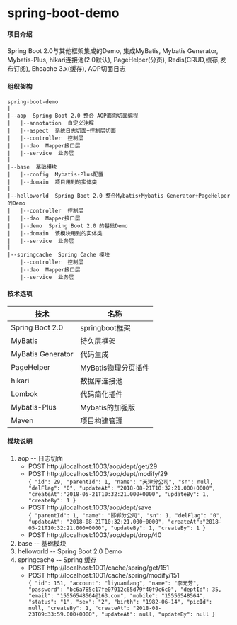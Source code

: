 # spring-boot-demo

#### 项目介绍
Spring Boot 2.0与其他框架集成的Demo, 集成MyBatis, Mybatis Generator, Mybatis-Plus, hikari连接池(2.0默认), PageHelper(分页), Redis(CRUD,缓存,发布订阅), Ehcache 3.x(缓存), AOP切面日志

####  组织架构
```$xslt
spring-boot-demo
|
|--aop  Spring Boot 2.0 整合 AOP面向切面编程
|   |--annotation  自定义注解
|   |--aspect  系统日志切面+控制层切面
|   |--controller  控制层
|   |--dao  Mapper接口层
|   |--service  业务层
|
|--base  基础模块
|   |--config  Mybatis-Plus配置
|   |--domain  项目用到的实体类
|
|--helloworld  Spring Boot 2.0 整合Mybatis+Mybatis Generator+PageHelper的Demo
|   |--controller  控制层
|   |--dao  Mapper接口层
|   |--demo  Spring Boot 2.0 的基础Demo
|   |--domain  该模块用到的实体类
|   |--service  业务层
|
|--springcache  Spring Cache 模块
    |--controller  控制层
    |--dao  Mapper接口层
    |--service  业务层
```

####  技术选项

技术|名称
---|---|
Spring Boot 2.0|springboot框架 
MyBatis|持久层框架
MyBatis Generator|代码生成
PageHelper|MyBatis物理分页插件
hikari|数据库连接池
Lombok|代码简化插件
Mybatis-Plus|Mybatis的加强版
Maven|项目构建管理

#### 模块说明

1. aop -- 日志切面
    * POST http://localhost:1003/aop/dept/get/29  
    * POST http://localhost:1003/aop/dept/modify/29  
        `
            {
              "id": 29,
              "parentId": 1,
              "name": "天津分公司",
              "sn": null,
              "delFlag": "0",
              "updateAt": "2018-08-21T10:32:21.000+0000",
              "createAt":"2018-05-21T10:32:21.000+0000",
              "updateBy": 1,
              "createBy": 1
            }
        `
    * POST http://localhost:1003/aop/dept/save  
        `
            {
              "parentId": 1,
              "name": "邯郸分公司",
              "sn": 1,
              "delFlag": "0",
              "updateAt": "2018-08-21T10:32:21.000+0000",
              "createAt":"2018-05-21T10:32:21.000+0000",
              "updateBy": 1,
              "createBy": 1
            }
        `  
    * POST http://localhost:1003/aop/dept/drop/40  
2. base -- 基础模块
3. helloworld -- Spring Boot 2.0 Demo
4. springcache -- Spring 缓存
    * POST http://localhost:1001/cache/spring/get/151  
    * POST http://localhost:1001/cache/spring/modify/151  
        `
            {
              "id": 151,
              "account": "liyuanfang",
              "name": "李元芳",
              "password": "bc6a785c17fe07912c65d79f40f9c6c0",
              "deptId": 35,
              "email": "15556548564@163.com",
              "mobile": "15556548564",
              "status": "1",
              "sex": "2",
              "birth": "1982-06-14",
              "picId": null,
              "createBy": 1,
              "createAt": "2018-08-23T09:33:59.000+0000",
              "updateAt": null,
              "updateBy": null
            }
        `  